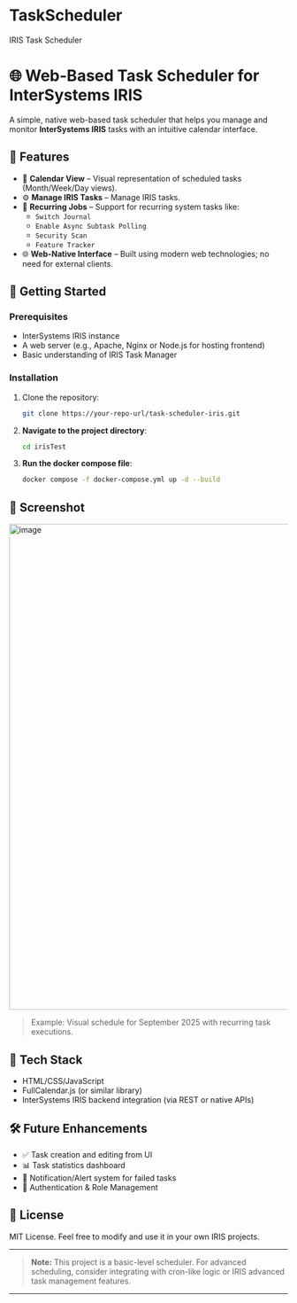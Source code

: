 # TaskScheduler
IRIS Task Scheduler

# 🌐 Web-Based Task Scheduler for InterSystems IRIS

A simple, native web-based task scheduler that helps you manage and monitor **InterSystems IRIS** tasks with an intuitive calendar interface.

## 📌 Features

- 📅 **Calendar View** – Visual representation of scheduled tasks (Month/Week/Day views).
- ⚙️ **Manage IRIS Tasks** – Manage IRIS tasks.
- 🔄 **Recurring Jobs** – Support for recurring system tasks like:
  - `Switch Journal`
  - `Enable Async Subtask Polling`
  - `Security Scan`
  - `Feature Tracker`
- 🌐 **Web-Native Interface** – Built using modern web technologies; no need for external clients.

## 🚀 Getting Started

### Prerequisites

- InterSystems IRIS instance
- A web server (e.g., Apache, Nginx or Node.js for hosting frontend)
- Basic understanding of IRIS Task Manager

### Installation

1. Clone the repository:
   ```bash
   git clone https://your-repo-url/task-scheduler-iris.git
2. **Navigate to the project directory**:

   ```bash
   cd irisTest
   ```

3. **Run the docker compose file**:

   ```bash
   docker compose -f docker-compose.yml up -d --build
   ```



## 📸 Screenshot
<img width="1897" height="877" alt="image" src="https://github.com/user-attachments/assets/88469845-15f7-4512-80f4-1574b51f7e07" />


> Example: Visual schedule for September 2025 with recurring task executions.

## 🧩 Tech Stack

* HTML/CSS/JavaScript
* FullCalendar.js (or similar library)
* InterSystems IRIS backend integration (via REST or native APIs)

## 🛠️ Future Enhancements

* ✅ Task creation and editing from UI
* 📊 Task statistics dashboard
* 🔔 Notification/Alert system for failed tasks
* 🔐 Authentication & Role Management

## 📄 License

MIT License. Feel free to modify and use it in your own IRIS projects.

---

> **Note:** This project is a basic-level scheduler. For advanced scheduling, consider integrating with cron-like logic or IRIS advanced task management features.

---
